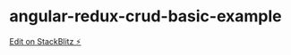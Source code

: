 # angular-redux-crud-basic-example

[Edit on StackBlitz ⚡️](https://stackblitz.com/edit/angular-redux-crud-basic-example)